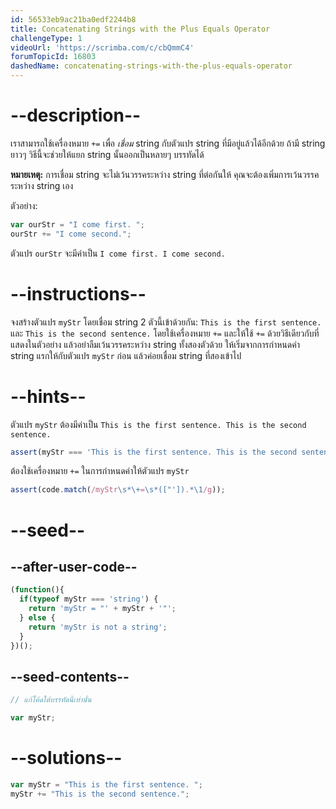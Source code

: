 ```yaml
---
id: 56533eb9ac21ba0edf2244b8
title: Concatenating Strings with the Plus Equals Operator
challengeType: 1
videoUrl: 'https://scrimba.com/c/cbQmmC4'
forumTopicId: 16803
dashedName: concatenating-strings-with-the-plus-equals-operator
---
```


# --description--

เราสามารถใช้เครื่องหมาย `+=` เพื่อ <dfn>เชื่อม</dfn> string กับตัวแปร string ที่มีอยู่แล้วได้อีกด้วย 
ถ้ามี string ยาวๆ วิธีนี้จะช่วยให้แยก string นั้นออกเป็นหลายๆ บรรทัดได้


**หมายเหตุ:** การเชื่อม string จะไม่เว้นวรรคระหว่าง string ที่ต่อกันให้ คุณจะต้องเพิ่มการเว้นวรรคระหว่าง string เอง

ตัวอย่าง:

```js
var ourStr = "I come first. ";
ourStr += "I come second.";
```

ตัวแปร `ourStr` จะมีค่าเป็น `I come first. I come second.`

# --instructions--

จงสร้างตัวแปร `myStr` โดยเชื่อม string 2 ตัวนี้เข้าด้วยกัน: `This is the first sentence.` และ `This is the second sentence.` โดยใช้เครื่องหมาย `+=` และให้ใช้ `+=` ด้วยวิธีเดียวกับที่แสดงในตัวอย่าง แล้วอย่าลืมเว้นวรรคระหว่าง string ทั้งสองตัวด้วย
ให้เริ่มจากการกำหนดค่า string แรกให้กับตัวแปร `myStr` ก่อน แล้วค่อยเชื่อม string ที่สองเข้าไป

# --hints--

ตัวแปร `myStr` ต้องมีค่าเป็น `This is the first sentence. This is the second sentence.`

```js
assert(myStr === 'This is the first sentence. This is the second sentence.');
```

ต้องใช้เครื่องหมาย `+=` ในการกำหนดค่าให้ตัวแปร `myStr`

```js
assert(code.match(/myStr\s*\+=\s*(["']).*\1/g));
```

# --seed--

## --after-user-code--

```js
(function(){
  if(typeof myStr === 'string') {
    return 'myStr = "' + myStr + '"';
  } else {
    return 'myStr is not a string';
  }
})();
```

## --seed-contents--

```js
// แก้โค้ดใต้บรรทัดนี้เท่านั้น

var myStr;
```

# --solutions--

```js
var myStr = "This is the first sentence. ";
myStr += "This is the second sentence.";
```

